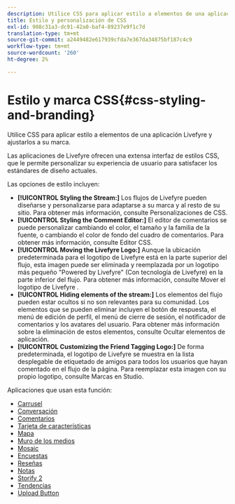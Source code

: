 ```yaml
---
description: Utilice CSS para aplicar estilo a elementos de una aplicación Livefyre y ajustarlos a su marca.
title: Estilo y personalización de CSS
exl-id: 908c31a3-dc91-42a0-baf4-89237e9f1c7d
translation-type: tm+mt
source-git-commit: a2449482e617939cfda7e367da34875bf187c4c9
workflow-type: tm+mt
source-wordcount: '260'
ht-degree: 2%

---
```


# Estilo y marca CSS{#css-styling-and-branding}

Utilice CSS para aplicar estilo a elementos de una aplicación Livefyre y ajustarlos a su marca.

Las aplicaciones de Livefyre ofrecen una extensa interfaz de estilos CSS, que le permite personalizar su experiencia de usuario para satisfacer los estándares de diseño actuales.

Las opciones de estilo incluyen:

* **[!UICONTROL Styling the Stream:]** Los flujos de Livefyre pueden diseñarse y personalizarse para adaptarse a su marca y al resto de su sitio. Para obtener más información, consulte Personalizaciones de CSS.
* **[!UICONTROL Styling the Comment Editor:]** El editor de comentarios se puede personalizar cambiando el color, el tamaño y la familia de la fuente, o cambiando el color de fondo del cuadro de comentarios. Para obtener más información, consulte Editor CSS.
* **[!UICONTROL Moving the Livefyre Logo:]** Aunque la ubicación predeterminada para el logotipo de Livefyre está en la parte superior del flujo, esta imagen puede ser eliminada y reemplazada por un logotipo más pequeño &quot;Powered by Livefyre&quot; (Con tecnología de Livefyre) en la parte inferior del flujo. Para obtener más información, consulte Mover el logotipo de Livefyre .
* **[!UICONTROL Hiding elements of the stream:]** Los elementos del flujo pueden estar ocultos si no son relevantes para su comunidad. Los elementos que se pueden eliminar incluyen el botón de respuesta, el menú de edición de perfil, el menú de cierre de sesión, el notificador de comentarios y los avatares del usuario. Para obtener más información sobre la eliminación de estos elementos, consulte Ocultar elementos de aplicación.
* **[!UICONTROL Customizing the Friend Tagging Logo:]** De forma predeterminada, el logotipo de Livefyre se muestra en la lista desplegable de etiquetado de amigos para todos los usuarios que hayan comentado en el flujo de la página. Para reemplazar esta imagen con su propio logotipo, consulte Marcas en Studio.

Aplicaciones que usan esta función:

* [Carrusel](/help/using/c-about-apps/c-carousel-app/c-carousel-app.md#c_carousel_app)
* [Conversación](/help/using/c-about-apps/c-chat-app/c-chat-app.md#c_chat_app)
* [Comentarios](/help/using/c-about-apps/c-comments/c-comments.md)
* [Tarjeta de características](/help/using/c-about-apps/c-feature-card-app/c-feature-card-app.md#c_feature_card_app)
* [Mapa](/help/using/c-about-apps/c-map-app/c-map-app.md#c_map_app)
* [Muro de los medios](/help/using/c-about-apps/c-media-wall-app/c-media-wall-app.md#c_media_wall_app)
* [Mosaic](/help/using/c-about-apps/c-mosaic-app/c-mosaic-app.md#c_mosaic_app)
* [Encuestas](/help/using/c-about-apps/c-polls-app/c-polls-app.md#c_polls_app)
* [Reseñas](/help/using/c-about-apps/c-reviews-app/c-reviews-app.md#c_reviews_app)
* [Notas](/help/using/c-about-apps/c-sidenotes-app/c-sidenotes-app.md#c_sidenotes_app)
* [Storify 2](/help/using/c-about-apps/c-storify2/c-storify2.md#c_storify2)
* [Tendencias](/help/using/c-about-apps/c-trending-app/c-trending-app.md#c_trending_app)
* [Upload Button](/help/using/c-about-apps/c-upload-button-app/c-upload-button-app.md#c_upload_button_app)
